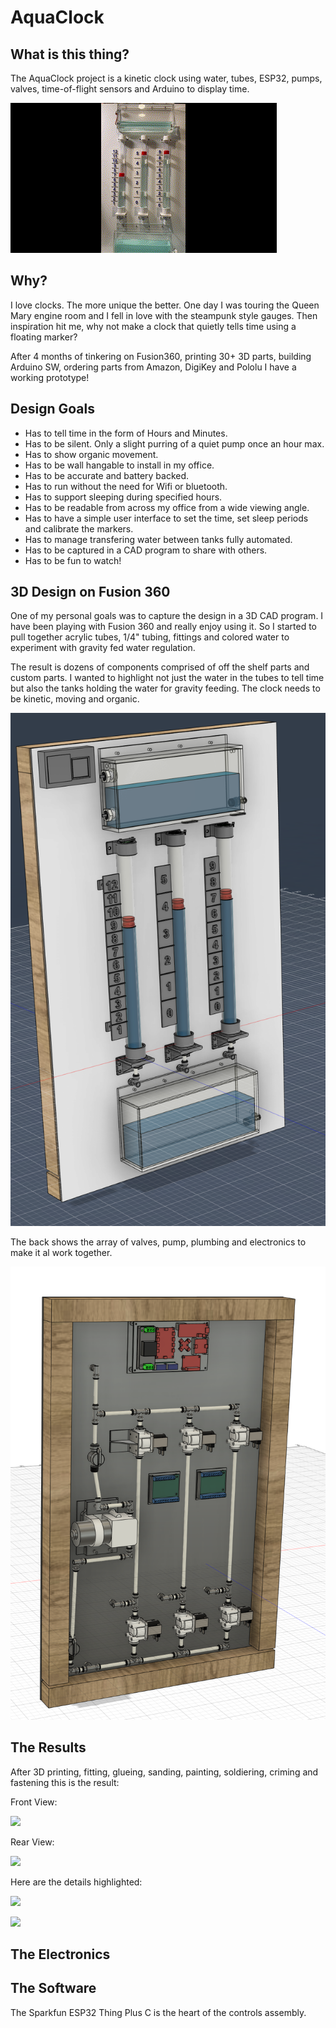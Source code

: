# AquaClock

## **What is this thing?**

The AquaClock project is a kinetic clock using water, tubes, ESP32, pumps, valves, time-of-flight sensors and Arduino to display time.

![](assets/20230926_230257_AquaClock_Rollover.gif)

## Why?

I love clocks.  The more unique the better.  One day I was touring the Queen Mary engine room and I fell in love with the steampunk style gauges.  Then inspiration hit me, why not make a clock that quietly tells time using a floating marker?

After 4 months of tinkering on Fusion360, printing 30+ 3D parts, building Arduino SW, ordering parts from Amazon, DigiKey and Pololu I have a working prototype!

## Design Goals

* Has to tell time in the form of Hours and Minutes.
* Has to be silent.  Only a slight purring of a quiet pump once an hour max.
* Has to show organic movement.
* Has to be wall hangable to install in my office.
* Has to be accurate and battery backed.
* Has to run without the need for Wifi or bluetooth.
* Has to support sleeping during specified hours.
* Has to be readable from across my office from a wide viewing angle.
* Has to have a simple user interface to set the time, set sleep periods and calibrate the markers.
* Has to manage transfering water between tanks fully automated.
* Has to be captured in a CAD program to share with others.
* Has to be fun to watch!

## 3D Design on Fusion 360

One of my personal goals was to capture the design in a 3D CAD program.  I have been playing with Fusion 360 and really enjoy using it.  So I started to pull together acrylic tubes, 1/4" tubing, fittings and colored water to experiment with gravity fed water regulation.

The result is dozens of components comprised of off the shelf parts and custom parts.  I wanted to highlight not just the water in the tubes to tell time but also the tanks holding the water for gravity feeding.  The clock needs to be kinetic, moving and organic.

![](assets/20230926_231921_Aqua_Clock_Model_Offset_Front.png)

The back shows the array of valves, pump, plumbing and electronics to make it al work together.

![](assets/20230926_231939_Aqua_Clock_Model_Offset_Rear.png)

## The Results

After 3D printing, fitting, glueing, sanding, painting, soldiering, criming and fastening this is the result:

Front View:

![](assets/20230926_223821_Aqua_Clock_Front.png)

Rear View:

![](assets/20230926_223905_Aqua_Clock_Back.png)

Here are the details highlighted:

![](assets/20230926_232611_Aqua_Clock_Front_Annotated.png)

![](assets/20230926_232623_Aqua_Clock_Back_Annotated.png)

## The Electronics


## The Software

The Sparkfun ESP32 Thing Plus C is the heart of the controls assembly.
